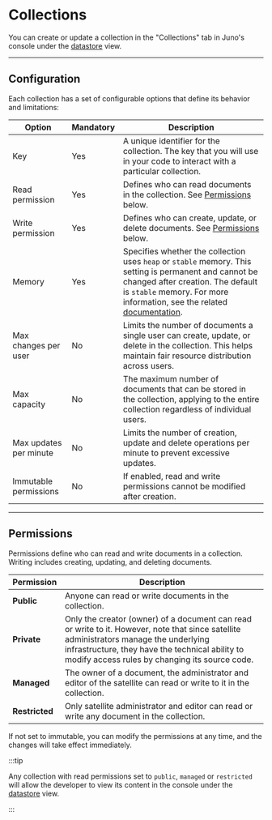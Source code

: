 # Collections

You can create or update a collection in the "Collections" tab in Juno's console under the [datastore](https://console.juno.build/datastore) view.

---

## Configuration

Each collection has a set of configurable options that define its behavior and limitations:

| Option                 | Mandatory | Description                                                                                                                                                                                                                                            |
| ---------------------- | --------- | ------------------------------------------------------------------------------------------------------------------------------------------------------------------------------------------------------------------------------------------------------ |
| Key                    | Yes       | A unique identifier for the collection. The key that you will use in your code to interact with a particular collection.                                                                                                                               |
| Read permission        | Yes       | Defines who can read documents in the collection. See [Permissions](#permissions) below.                                                                                                                                                               |
| Write permission       | Yes       | Defines who can create, update, or delete documents. See [Permissions](#permissions) below.                                                                                                                                                            |
| Memory                 | Yes       | Specifies whether the collection uses `heap` or `stable` memory. This setting is permanent and cannot be changed after creation. The default is `stable` memory. For more information, see the related [documentation](../../miscellaneous/memory.md). |
| Max changes per user   | No        | Limits the number of documents a single user can create, update, or delete in the collection. This helps maintain fair resource distribution across users.                                                                                             |
| Max capacity           | No        | The maximum number of documents that can be stored in the collection, applying to the entire collection regardless of individual users.                                                                                                                |
| Max updates per minute | No        | Limits the number of creation, update and delete operations per minute to prevent excessive updates.                                                                                                                                                   |
| Immutable permissions  | No        | If enabled, read and write permissions cannot be modified after creation.                                                                                                                                                                              |

---

## Permissions

Permissions define who can read and write documents in a collection. Writing includes creating, updating, and deleting documents.

| Permission     | Description                                                                                                                                                                                                                                 |
| -------------- | ------------------------------------------------------------------------------------------------------------------------------------------------------------------------------------------------------------------------------------------- |
| **Public**     | Anyone can read or write documents in the collection.                                                                                                                                                                                       |
| **Private**    | Only the creator (owner) of a document can read or write to it. However, note that since satellite administrators manage the underlying infrastructure, they have the technical ability to modify access rules by changing its source code. |
| **Managed**    | The owner of a document, the administrator and editor of the satellite can read or write to it in the collection.                                                                                                                           |
| **Restricted** | Only satellite administrator and editor can read or write any document in the collection.                                                                                                                                                   |

If not set to immutable, you can modify the permissions at any time, and the changes will take effect immediately.

:::tip

Any collection with read permissions set to `public`, `managed` or `restricted` will allow the developer to view its content in the console under the [datastore](https://console.juno.build/datastore) view.

:::

[satellite]: ../../terminology.md#satellite
[controllers]: ../../terminology.md#controller
